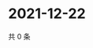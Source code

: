 # 2021-12-22

共 0 条

<!-- BEGIN WEIBO -->
<!-- 最后更新时间 Wed Dec 22 2021 00:22:54 GMT+0800 (China Standard Time) -->

<!-- END WEIBO -->
